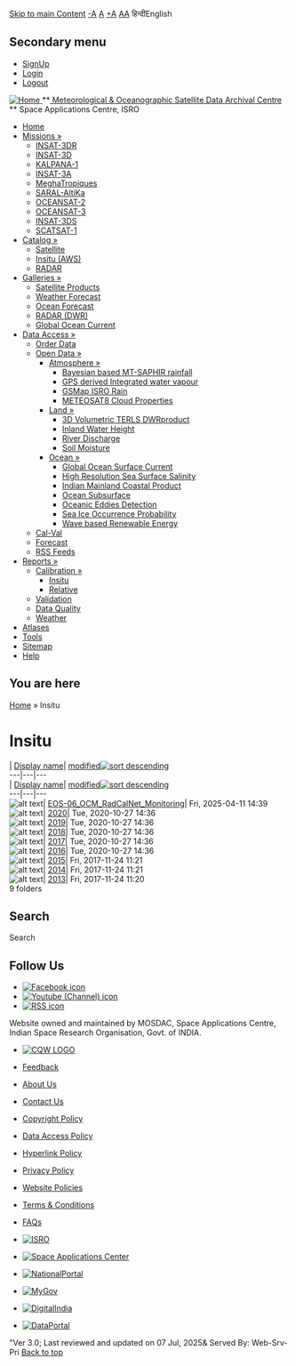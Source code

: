 [Skip to main Content](https://www.mosdac.gov.in/insitu?sort=asc&order=modified#main-content "Skip to main Content")
[-A](javascript:;) [A](javascript:;) [+A](javascript:;)
[A](javascript:drupalHighContrast.enableStyles\(\))[A](javascript:drupalHighContrast.disableStyles\(\))
हिन्दीEnglish
## Secondary menu
  * [SignUp](https://www.mosdac.gov.in/internal/registration)
  * [Login](https://www.mosdac.gov.in/internal/uops)
  * [Logout](https://www.mosdac.gov.in/internal/logout)

[ ![Home](https://www.mosdac.gov.in/sites/default/files/mosdac_small.png) ](https://www.mosdac.gov.in/ "Home")
**[ Meteorological & Oceanographic Satellite Data Archival Centre](https://www.mosdac.gov.in/ "Home") **
Space Applications Centre, ISRO 
  * [Home](https://www.mosdac.gov.in/)
  * [Missions »](https://www.mosdac.gov.in/insitu?sort=asc&order=modified)
    * [INSAT-3DR](https://www.mosdac.gov.in/insat-3dr)
    * [INSAT-3D](https://www.mosdac.gov.in/insat-3d)
    * [KALPANA-1](https://www.mosdac.gov.in/kalpana-1)
    * [INSAT-3A](https://www.mosdac.gov.in/insat-3a)
    * [MeghaTropiques](https://www.mosdac.gov.in/megha-tropiques)
    * [SARAL-AltiKa](https://www.mosdac.gov.in/saral-altika)
    * [OCEANSAT-2](https://www.mosdac.gov.in/oceansat-2)
    * [OCEANSAT-3](https://www.mosdac.gov.in/oceansat-3)
    * [INSAT-3DS](https://www.mosdac.gov.in/insat-3ds)
    * [SCATSAT-1](https://www.mosdac.gov.in/scatsat-1)
  * [Catalog »](https://www.mosdac.gov.in/insitu?sort=asc&order=modified)
    * [Satellite](https://www.mosdac.gov.in/internal/catalog-satellite)
    * [Insitu (AWS)](https://www.mosdac.gov.in/internal/catalog-insitu)
    * [RADAR](https://www.mosdac.gov.in/internal/catalog-radar)
  * [Galleries »](https://www.mosdac.gov.in/insitu?sort=asc&order=modified)
    * [Satellite Products](https://www.mosdac.gov.in/internal/gallery)
    * [Weather Forecast](https://www.mosdac.gov.in/internal/gallery/weather)
    * [Ocean Forecast](https://www.mosdac.gov.in/internal/gallery/ocean)
    * [RADAR (DWR)](https://www.mosdac.gov.in/internal/gallery/dwr)
    * [Global Ocean Current](https://www.mosdac.gov.in/internal/gallery/current)
  * [Data Access »](https://www.mosdac.gov.in/insitu?sort=asc&order=modified)
    * [Order Data](https://www.mosdac.gov.in/internal/uops)
    * [Open Data »](https://www.mosdac.gov.in/insitu?sort=asc&order=modified)
      * [Atmosphere »](https://www.mosdac.gov.in/insitu?sort=asc&order=modified)
        * [Bayesian based MT-SAPHIR rainfall](https://www.mosdac.gov.in/bayesian-based-mt-saphir-rainfall)
        * [GPS derived Integrated water vapour](https://www.mosdac.gov.in/gps-derived-integrated-water-vapour)
        * [GSMap ISRO Rain](https://www.mosdac.gov.in/gsmap-isro-rain)
        * [METEOSAT8 Cloud Properties](https://www.mosdac.gov.in/meteosat8-cloud-properties)
      * [Land »](https://www.mosdac.gov.in/insitu?sort=asc&order=modified)
        * [3D Volumetric TERLS DWRproduct](https://www.mosdac.gov.in/3d-volumetric-terls-dwrproduct)
        * [Inland Water Height](https://www.mosdac.gov.in/inland-water-height)
        * [River Discharge](https://www.mosdac.gov.in/river-discharge)
        * [Soil Moisture](https://www.mosdac.gov.in/soil-moisture-0)
      * [Ocean »](https://www.mosdac.gov.in/insitu?sort=asc&order=modified)
        * [Global Ocean Surface Current](https://www.mosdac.gov.in/global-ocean-surface-current)
        * [High Resolution Sea Surface Salinity](https://www.mosdac.gov.in/high-resolution-sea-surface-salinity)
        * [Indian Mainland Coastal Product](https://www.mosdac.gov.in/indian-mainland-coastal-product)
        * [Ocean Subsurface](https://www.mosdac.gov.in/ocean-subsurface)
        * [Oceanic Eddies Detection](https://www.mosdac.gov.in/oceanic-eddies-detection)
        * [Sea Ice Occurrence Probability](https://www.mosdac.gov.in/sea-ice-occurrence-probability)
        * [Wave based Renewable Energy](https://www.mosdac.gov.in/wave-based-renewable-energy)
    * [Cal-Val](https://www.mosdac.gov.in/internal/calval-data)
    * [Forecast](https://www.mosdac.gov.in/internal/forecast-menu)
    * [RSS Feeds](https://www.mosdac.gov.in/rss-feed "ISROCast")
  * [Reports »](https://www.mosdac.gov.in/insitu?sort=asc&order=modified)
    * [Calibration »](https://www.mosdac.gov.in/insitu?sort=asc&order=modified)
      * [Insitu](https://www.mosdac.gov.in/insitu)
      * [Relative](https://www.mosdac.gov.in/calibration-reports)
    * [Validation](https://www.mosdac.gov.in/validation-reports)
    * [Data Quality](https://www.mosdac.gov.in/data-quality)
    * [Weather](https://www.mosdac.gov.in/weather-reports)
  * [Atlases](https://www.mosdac.gov.in/atlases)
  * [Tools](https://www.mosdac.gov.in/tools)
  * [Sitemap](https://www.mosdac.gov.in/sitemap)
  * [Help](https://www.mosdac.gov.in/help)


## You are here
[Home](https://www.mosdac.gov.in/) » Insitu
# Insitu
| [Display name](https://www.mosdac.gov.in/insitu?sort=asc&order=Display%20name "sort by Display name")| [modified![sort descending](https://www.mosdac.gov.in/misc/arrow-desc.png)](https://www.mosdac.gov.in/insitu?sort=desc&order=modified "sort by modified")  
---|---|---  
| [Display name](https://www.mosdac.gov.in/insitu?sort=asc&order=Display%20name "sort by Display name")| [modified![sort descending](https://www.mosdac.gov.in/misc/arrow-desc.png)](https://www.mosdac.gov.in/insitu?sort=desc&order=modified "sort by modified")  
---|---|---  
![alt text](https://www.mosdac.gov.in/sites/all/modules/filebrowser/icons/folder.png)| [EOS-06_OCM_RadCalNet_Monitoring](https://www.mosdac.gov.in/node/940/21?sort=asc&order=modified)| Fri, 2025-04-11 14:39  
![alt text](https://www.mosdac.gov.in/sites/all/modules/filebrowser/icons/folder.png)| [2020](https://www.mosdac.gov.in/node/940/20?sort=asc&order=modified)| Tue, 2020-10-27 14:36  
![alt text](https://www.mosdac.gov.in/sites/all/modules/filebrowser/icons/folder.png)| [2019](https://www.mosdac.gov.in/node/940/19?sort=asc&order=modified)| Tue, 2020-10-27 14:36  
![alt text](https://www.mosdac.gov.in/sites/all/modules/filebrowser/icons/folder.png)| [2018](https://www.mosdac.gov.in/node/940/18?sort=asc&order=modified)| Tue, 2020-10-27 14:36  
![alt text](https://www.mosdac.gov.in/sites/all/modules/filebrowser/icons/folder.png)| [2017](https://www.mosdac.gov.in/node/940/17?sort=asc&order=modified)| Tue, 2020-10-27 14:36  
![alt text](https://www.mosdac.gov.in/sites/all/modules/filebrowser/icons/folder.png)| [2016](https://www.mosdac.gov.in/node/940/16?sort=asc&order=modified)| Tue, 2020-10-27 14:36  
![alt text](https://www.mosdac.gov.in/sites/all/modules/filebrowser/icons/folder.png)| [2015](https://www.mosdac.gov.in/node/940/15?sort=asc&order=modified)| Fri, 2017-11-24 11:21  
![alt text](https://www.mosdac.gov.in/sites/all/modules/filebrowser/icons/folder.png)| [2014](https://www.mosdac.gov.in/node/940/14?sort=asc&order=modified)| Fri, 2017-11-24 11:21  
![alt text](https://www.mosdac.gov.in/sites/all/modules/filebrowser/icons/folder.png)| [2013](https://www.mosdac.gov.in/node/940/13?sort=asc&order=modified)| Fri, 2017-11-24 11:20  
9 folders
## Search
Search 
## Follow Us
  * [![Facebook icon](https://www.mosdac.gov.in/sites/all/modules/social_media_links/libraries/elegantthemes/PNG/facebook.png)](https://www.facebook.com/mosdac.sac.isro "Facebook")
  * [![Youtube \(Channel\) icon](https://www.mosdac.gov.in/sites/all/modules/social_media_links/libraries/elegantthemes/PNG/youtube.png)](http://www.youtube.com/channel/UCDVkai9WIgY2ZgrlF_08Yeg "Youtube \(Channel\)")
  * [![RSS icon](https://www.mosdac.gov.in/sites/all/modules/social_media_links/libraries/elegantthemes/PNG/rss.png)](https://www.mosdac.gov.in/rss.xml "RSS")


Website owned and maintained by MOSDAC, Space Applications Centre, Indian Space Research Organisation, Govt. of INDIA.
  * [![CQW LOGO](https://www.mosdac.gov.in/docs/cqw_logo.gif)](https://www.mosdac.gov.in/docs/STQC.pdf "Quality Certificate")


  * [Feedback](https://www.mosdac.gov.in/mosdac-feedback)
  * [About Us](https://www.mosdac.gov.in/about-us)
  * [Contact Us](https://www.mosdac.gov.in/contact-us)
  * [Copyright Policy](https://www.mosdac.gov.in/copyright-policy)
  * [Data Access Policy](https://www.mosdac.gov.in/data-access-policy)
  * [Hyperlink Policy](https://www.mosdac.gov.in/hyperlink-policy)
  * [Privacy Policy](https://www.mosdac.gov.in/privacy-policy)
  * [Website Policies](https://www.mosdac.gov.in/website-policies)
  * [Terms & Conditions](https://www.mosdac.gov.in/terms-conditions)
  * [FAQs](https://www.mosdac.gov.in/faq-page)


  * [![ISRO](https://www.mosdac.gov.in/sites/default/files/styles/thumbnail/public/logo-transparent.png?itok=IUS20l-w)](http://www.isro.gov.in)
  * [![Space Applications Center](https://www.mosdac.gov.in/sites/default/files/styles/thumbnail/public/saclogo.png?itok=_Jv4AuIn)](http://www.sac.gov.in)
  * [![NationalPortal](https://www.mosdac.gov.in/sites/default/files/styles/thumbnail/public/india-gov_0.png?itok=yssAPH3m)](http://www.india.gov.in)
  * [![MyGov](https://www.mosdac.gov.in/sites/default/files/styles/thumbnail/public/mygov_0.png?itok=Po-dzdT3)](http://mygov.in/)
  * [![DigitalIndia](https://www.mosdac.gov.in/sites/default/files/styles/thumbnail/public/digital-india_0.png?itok=ntlP7atE)](http://www.digitalindia.gov.in/)
  * [![DataPortal](https://www.mosdac.gov.in/sites/default/files/styles/thumbnail/public/data-gov.png?itok=qYA78FgB)](http://data.gov.in)


"Ver 3.0; Last reviewed and updated on 07 Jul, 2025& Served By: Web-Srv-Pri
[](https://www.mosdac.gov.in/insitu?sort=asc&order=modified "Previous")[](https://www.mosdac.gov.in/insitu?sort=asc&order=modified "Next")
[](https://www.mosdac.gov.in/insitu?sort=asc&order=modified)
[](https://www.mosdac.gov.in/insitu?sort=asc&order=modified "Previous")[](https://www.mosdac.gov.in/insitu?sort=asc&order=modified "Next")
[](https://www.mosdac.gov.in/insitu?sort=asc&order=modified "Close")[](https://www.mosdac.gov.in/insitu?sort=asc&order=modified)[](https://www.mosdac.gov.in/insitu?sort=asc&order=modified)[](https://www.mosdac.gov.in/insitu?sort=asc&order=modified "Pause Slideshow")[](https://www.mosdac.gov.in/insitu?sort=asc&order=modified "Play Slideshow")
[Back to top](https://www.mosdac.gov.in/insitu?sort=asc&order=modified#top)
